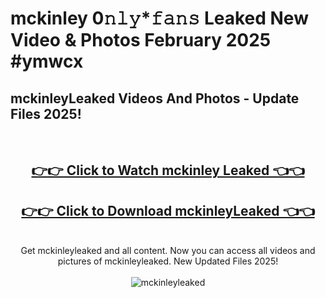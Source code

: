# mckinley 0𝚗𝚕𝚢*𝚏𝚊𝚗𝚜 Leaked New Video & Photos February 2025 #ymwcx

<h2>mckinleyLeaked Videos And Photos - Update Files 2025!</h2>
<br>
<div align="center">
<h2><a href="https://mediaupload.pro?title=mckinley&ref=11F" rel="nofollow">👉👉 Click to Watch mckinley Leaked 👈👈</a></h2>
<h2><a href="https://mediaupload.pro?title=mckinley&ref=11F" rel="nofollow">👉👉 Click to Download mckinleyLeaked 👈👈</a></h2>
<br>
Get mckinleyleaked and all content. Now you can access all videos and pictures of mckinleyleaked. New Updated Files 2025!
<br>
<br>
<a href="https://mediaupload.pro?title=mckinley&ref=11F" rel="nofollow" data-target="animated-image.originalLink"><img src="https://i.ibb.co/Gkj2r4b/banner.png" alt="mckinleyleaked" style="max-width: 100%; display: inline-block;" data-target="animated-image.originalImage"></a>
</div>
<br>


